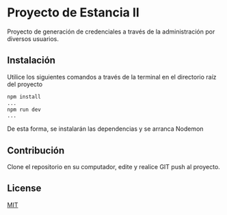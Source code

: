 # Proyecto de Estancia II

Proyecto de generación de credenciales a través de la administración por diversos usuarios.

## Instalación

Utilice los siguientes comandos a través de la terminal en el directorio raíz del proyecto

```bash
npm install
...
npm run dev
...
```
De esta forma, se instalarán las dependencias y se arranca Nodemon

## Contribución
Clone el repositorio en su computador, edite y realice GIT push al proyecto.

## License
[MIT](https://choosealicense.com/licenses/mit/)